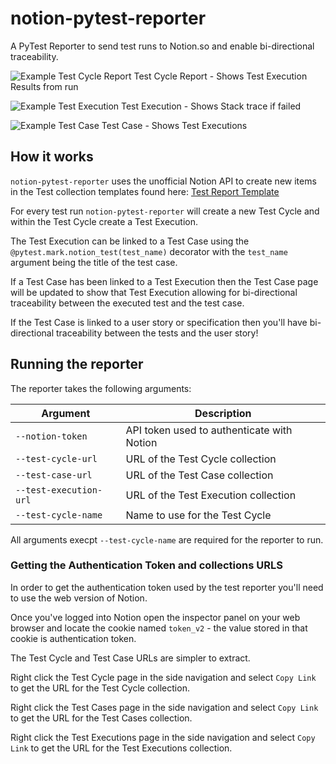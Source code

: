 # notion-pytest-reporter
A PyTest Reporter to send test runs to Notion.so and enable bi-directional 
traceability.

![Example Test Cycle Report](https://github.com/Gimpneek/notion-pytest-reporter/raw/master/images/test-cycle.png)
Test Cycle Report - Shows Test Execution Results from run

![Example Test Execution](https://github.com/Gimpneek/notion-pytest-reporter/raw/master/images/test-execution.png)
Test Execution - Shows Stack trace if failed

![Example Test Case](https://github.com/Gimpneek/notion-pytest-reporter/raw/master/images/test-case.png)
Test Case - Shows Test Executions

## How it works
`notion-pytest-reporter` uses the unofficial Notion API to create new items in
the Test collection templates found here: [Test Report Template](https://www.notion.so/colinwren/Test-Reports-4415da888bf84457af49f18e9d25e62b)

For every test run `notion-pytest-reporter` will create a new Test Cycle and
within the Test Cycle create a Test Execution.

The Test Execution can be linked to a Test Case using the `@pytest.mark.notion_test(test_name)` decorator 
with the `test_name` argument being the title of the test case.

If a Test Case has been linked to a Test Execution then the Test Case page will
be updated to show that Test Execution allowing for bi-directional traceability
between the executed test and the test case.

If the Test Case is linked to a user story or specification then you'll
have bi-directional traceability between the tests and the user story!

## Running the reporter
The reporter takes the following arguments:

| Argument              | Description                                |
|-----------------------|--------------------------------------------|
| `--notion-token`      | API token used to authenticate with Notion |
| `--test-cycle-url`    | URL of the Test Cycle collection           |
| `--test-case-url`     | URL of the Test Case collection            |
| `--test-execution-url`| URL of the Test Execution collection       |
| `--test-cycle-name`   | Name to use for the Test Cycle             |

All arguments execpt `--test-cycle-name` are required for the reporter to run.

### Getting the Authentication Token and collections URLS
In order to get the authentication token used by the test reporter
you'll need to use the web version of Notion.

Once you've logged into Notion open the inspector panel on your web browser
and locate the cookie named `token_v2` - the value stored in that cookie is
authentication token.

The Test Cycle and Test Case URLs are simpler to extract. 

Right click the Test Cycle page in the side navigation and select `Copy Link` to
get the URL for the Test Cycle collection.

Right click the Test Cases page in the side navigation and select `Copy Link` to
get the URL for the Test Cases collection.

Right click the Test Executions page in the side navigation and select `Copy Link` to
get the URL for the Test Executions collection.
